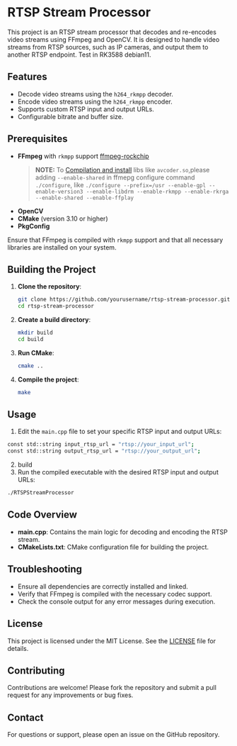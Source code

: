 # RTSP Stream Processor

This project is an RTSP stream processor that decodes and re-encodes video streams using FFmpeg and OpenCV. It is designed to handle video streams from RTSP sources, such as IP cameras, and output them to another RTSP endpoint. Test in RK3588 debian11.

## Features

- Decode video streams using the `h264_rkmpp` decoder.
- Encode video streams using the `h264_rkmpp` encoder.
- Supports custom RTSP input and output URLs.
- Configurable bitrate and buffer size.

## Prerequisites

- **FFmpeg** with `rkmpp` support [ffmpeg-rockchip](https://github.com/nyanmisaka/ffmpeg-rockchip)
  > **NOTE:** To [Compilation and install](https://github.com/nyanmisaka/ffmpeg-rockchip/wiki/Compilation) libs like `avcoder.so`,please adding `--enable-shared` in ffmepg configure command `./configure`, like `./configure --prefix=/usr --enable-gpl --enable-version3 --enable-libdrm --enable-rkmpp --enable-rkrga --enable-shared --enable-ffplay`
- **OpenCV**
- **CMake** (version 3.10 or higher)
- **PkgConfig**

Ensure that FFmpeg is compiled with `rkmpp` support and that all necessary libraries are installed on your system.

## Building the Project

1. **Clone the repository**:
   ```bash
   git clone https://github.com/yourusername/rtsp-stream-processor.git
   cd rtsp-stream-processor
   ```

2. **Create a build directory**:
   ```bash
   mkdir build
   cd build
   ```

3. **Run CMake**:
   ```bash
   cmake ..
   ```

4. **Compile the project**:
   ```bash
   make
   ```

## Usage
1. Edit the `main.cpp` file to set your specific RTSP input and output URLs:
```bash
const std::string input_rtsp_url = "rtsp://your_input_url";
const std::string output_rtsp_url = "rtsp://your_output_url";
```
2. build
3. Run the compiled executable with the desired RTSP input and output URLs:
```bash
./RTSPStreamProcessor
```

## Code Overview

- **main.cpp**: Contains the main logic for decoding and encoding the RTSP stream.
- **CMakeLists.txt**: CMake configuration file for building the project.

## Troubleshooting

- Ensure all dependencies are correctly installed and linked.
- Verify that FFmpeg is compiled with the necessary codec support.
- Check the console output for any error messages during execution.

## License

This project is licensed under the MIT License. See the [LICENSE](LICENSE) file for details.

## Contributing

Contributions are welcome! Please fork the repository and submit a pull request for any improvements or bug fixes.

## Contact

For questions or support, please open an issue on the GitHub repository.
